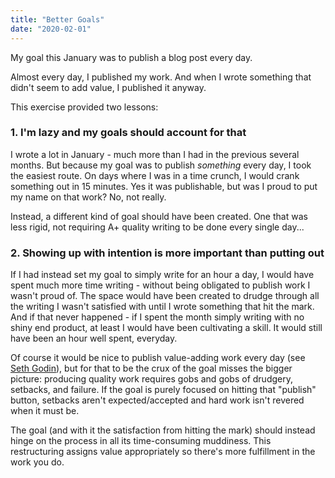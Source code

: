 ```yaml
---
title: "Better Goals"
date: "2020-02-01"
---
```


My goal this January was to publish a blog post every day. 

Almost every day, I published my work. And when I wrote something that
didn't seem to add value, I published it anyway.

This exercise provided two lessons:

### 1. I'm lazy and my goals should account for that

I wrote a lot in January - much more than I had in the previous
several months. But because my goal was to publish *something*
every day, I took the easiest route. On days where I was in a time
crunch, I would crank something out in 15 minutes. Yes it was 
publishable, but was I proud to put my name on that work? No,
not really.

Instead, a different kind of goal should have been created. 
One that was less rigid, not requiring A+ quality writing to be 
done every single day...

### 2. Showing up  with intention is more important than putting out

If I had instead set my goal to simply write for an hour a day,
I would have spent much more time writing - without being obligated
to publish work I wasn't proud of. The space would have been created 
to drudge through all the writing I wasn't satisfied with until I wrote
something that hit the mark. And if that never happened - if I spent the
month simply writing with no shiny end product, at least I would
have been cultivating a skill. It would still have been an hour 
well spent, everyday.

Of course it would be nice to publish value-adding work every day
(see [Seth Godin](https://seths.blog/)), but for that to be the
crux of the goal misses the bigger picture: producing quality work
requires gobs and gobs of drudgery, setbacks, and failure. 
If the goal is purely focused on hitting that "publish" button,
setbacks aren't expected/accepted and hard work isn't revered
when it must be.

The goal (and with it the satisfaction from hitting the mark) 
should instead hinge on the process in all its time-consuming 
muddiness. This restructuring assigns value appropriately so 
there's more fulfillment in the work you do.
